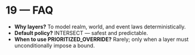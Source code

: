 # 19 — FAQ
- **Why layers?** To model realm, world, and event laws deterministically.
- **Default policy?** INTERSECT — safest and predictable.
- **When to use PRIORITIZED_OVERRIDE?** Rarely; only when a layer must unconditionally impose a bound.
